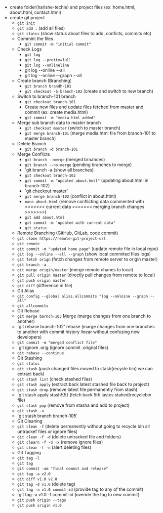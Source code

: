 
* create folder(harishe-techie) and project files (ex: home.html, about.html, contact.html)
* create git project
  * `git init`
  * `git add .` (add all files)
  * `git status` (show status about files to add, conficts, commits etc)
  * Commint the files
    * `git commit -m "initial commit"`
  * Check Logs
    * `git log`
    * `git log --pretty=full`
    * `git log --onlineline`
    * git log --online --all
    * git log --online --graph --all
  * Create branch (Branching)
    * `git branch brandh-101`
    * `git checkout -b branch-102` (create and switch to new branch)
  * Switch to branch-101 branch
    * `git checkout branch-101`
    * Create new files and update files fetched from master and commit (ex: create media.html)
    * `git commit -m "media.html added"`
  * Merge sub branch data to master branch
    * `git checkout master` (switch to master branch)
    * `git merge branch-101` (merge media.html file from branch-101 to master branch)
  * Delete Branch
    * `git branch -d branch-101`
  * Merge Conflicts
    * `git branch --merge` (merged brnahces)
    * `git branch --no-merge` (pending branches to merge)
    * `git branch -a (show all branches)
    * `git checkout branch-102`
    * `git commit -m "updated about.hmtl"` (updating about.html in branch-102)
    * `git checkout master'
    * `git merge branch-102` (conflict in about.html)
    *  `nano about.html` (remove conflicting data commented with <<<<<<< current data ======= merging branch changes >>>>>>>)
    *  `git add about.html`
    *  `git commit -m 'updated with current data"`
    *  `git status`
  *  Remote Branching (GitHub, GitLab, code commit)
  *  `git clone https://remote-git-project-url` 
  *  `git remote` 
  *  `git commit -m "updated home page"` (update remote file in local repo)
  *  `git log --online --all --graph` (show local commited files logs)
  *  `git fetch orign` (fetch changes from remote server to origin master)
  *  `git branch -a`
  *  `git merge origin/master` (merge remote chanes to local)
  *  `git pull origin master` (directly pull changes from remote to local)
  *  `git push origin master`
  *  `git diff` (difference in file)
  *  Git Alias
  *  `git config --global alias.allcommits "log --onloine --graph --all"`
  *  `git allcommits`
  *  Git Rebase
  *  `git merge barnch-103` Merge (merge changes from one branch to another)
  *  `git rebase branch-102' rebase (marge changes from one branches to another with commit history linear without confusing new developers)
  *  `git commit -m "merged conflict file"`
  *  `git ignore .orig (ignore commit .orignal files)
  *  `git rebase --continue`
  *  Git Stashing
  *  `git status`
  *  `git stash` (push changed files moved to stash(recycle bin) we can extract back)
  *  `git stash list` (check stashed files)
  *  `git stash apply` (extract back latest stashed file back to project)
  *  `git stash drop` (remove latest file permanently from stash)
  *  `git stash apply stash!{5} (fetch back 5th lastes stahed/recyclebin file)
  *  `git stash pop` (remove from stasha and add to project)
  *  `git stash -u`
  *  `git stash branch branch-105'
  *  Git Cleaning
  *  `git clean -f` (delete permanently without going to recycle bin all untrackef files or ignore files)
  *  `git clean -f -d` (delete untracked file and folders)
  *  `git clearn -f -d -x` (remove ignore files)
  *  `git clean -f -n` (alert deleting files)
  *  Git Tagging
  *  `git tag -l`
  *  `git tag`
  *  `git commit -am "final commit and release"`
  *  `git tag -a v2.0`
  *  `git diff v1.0 v2.0`
  *  `git tag -d v1.0` (delete tag)
  *  `git tag -a v1.0 commit-id` (provide tag to any of the commit)
  *  `git tag -a v1.0 -f commit-id (overide the tag to new commit)
  *  `git push origin --tags`
  *  `git push origin v1.0`
